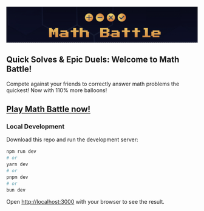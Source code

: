 ![Logo](https://github.com/sbllrd/math-battle/blob/main/logo.jpg?raw=true)

## Quick Solves & Epic Duels: Welcome to Math Battle!

Compete against your friends to correctly answer math problems the quickest! Now with 110% more balloons!

## [Play Math Battle now!](https://math-battle.com/)

### Local Development

Download this repo and run the development server:

```bash
npm run dev
# or
yarn dev
# or
pnpm dev
# or
bun dev
```

Open [http://localhost:3000](http://localhost:3000) with your browser to see the result.
